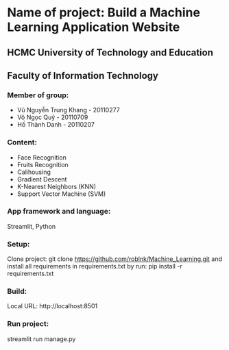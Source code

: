 # Name of project: Build a Machine Learning Application Website 
## HCMC University of Technology and Education 
## Faculty of Information Technology
### Member of group:

- Vũ Nguyễn Trung Khang - 20110277
- Võ Ngọc Quý - 20110709
- Hồ Thành Danh - 20110207

### Content:
- Face Recognition
- Fruits Recognition
- Calihousing
- Gradient Descent
- K-Nearest Neighbors (KNN)
- Support Vector Machine (SVM)

### App framework and language:
Streamlit, Python
### Setup:
Clone project: git clone https://github.com/roblnk/Machine_Learning.git and install all requirements in requirements.txt by run:
pip install -r requirements.txt

### Build:
Local URL: http://localhost:8501

### Run project:
streamlit run manage.py



